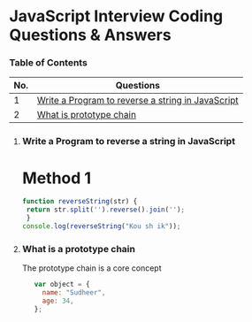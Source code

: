 # JavaScript Interview Coding Questions & Answers

### Table of Contents

<!-- TOC_START -->
| No. | Questions |
| --- | --------- |
| 1 | [Write a Program to reverse a string in JavaScript](#Write-a-Program-to-reverse-a-string-in-JavaScript) |
| 2 | [What is prototype chain](#what-is-a-prototype-chain) |
<!-- TOC_END -->

1. ### Write a Program to reverse a string in JavaScript

   # Method 1
   ```javascript
   function reverseString(str) {
    return str.split('').reverse().join('');
    }
   console.log(reverseString("Kou sh ik"));
   ```

3. ### What is a prototype chain

    The prototype chain is a core concept
    ```javascript
       var object = {
         name: "Sudheer",
         age: 34,
       };
    ```
